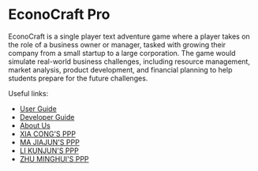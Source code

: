 # EconoCraft Pro

EconoCraft is a single player text adventure game where a player takes on the role of a business owner or manager,
tasked with growing their company from a small startup to a large corporation. The game would simulate real-world
business challenges, including resource management, market analysis, product development, and financial planning to 
help students prepare for the future challenges.

Useful links:
* [User Guide](UserGuide.md)
* [Developer Guide](DeveloperGuide.md)
* [About Us](AboutUs.md)
* [XIA CONG'S PPP](team/cxia17)
* [MA JIAJUN'S PPP](team/jamarcus111.md)
* [LI KUNJUN'S PPP](team/stargazerx0.md)
* [ZHU MINGHUI'S PPP](team/zminghuiz.md)
